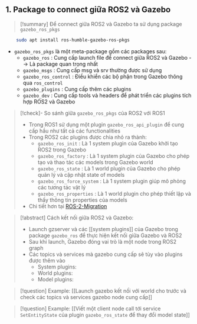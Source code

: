 ## 1. Package to connect giữa ROS2 và Gazebo

> [!summary] Để connect giữa ROS2 và Gazebo ta sử dụng package `gazebo_ros_pkgs`

```bash
	sudo apt install ros-humble-gazebo-ros-pkgs
```

- `gazebo_ros_pkgs` là một meta-package gồm các packages sau:
	- `gazebo_ros` : Cung cấp launch file để connect giữa ROS2 và Gazebo --> Là package quan trọng nhất
	- `gazebo_msgs` : Cung cấp msg và srv thường được sử dụng
	- `gazebo_ros_control` : Điều khiển các bộ phận trong Gazebo thông qua `ros_control`
	- `gazebo_plugins` : Cung cấp thêm các plugins 
	- `gazebo_dev` : Cung cấp tools và headers để phát triển các plugins tích hợp ROS2 và Gazebo


> [!check]- So sánh giữa `gazebo_ros_pkgs` của ROS2 với ROS1
> - Trong ROS1 sử dụng một plugin `gazebo_ros_api_plugin` để cung cấp hầu như tất cả các functionalities
> - Trong ROS2 các plugins được chia nhỏ ra thành:
> 	- `gazebo_ros_init` : Là 1 system plugin của Gazebo khởi tạo ROS2 trong Gazebo
> 	- `gazebo_ros_factory` : Là 1 system plugin của Gazebo cho phép tạo và thao tác các models trong Gazebo world
> 	- `gazebo_ros_state` : Là 1 world plugin của Gazebo cho phép quản lý và cập nhật state of models
> 	- `gazebo_ros_force_system` : Là 1 system plugin giúp mô phỏng các tương tác vật lý
> 	- `gazebo_ros_properties` : Là 1 world plugin cho phép thiết lập và thấy thông tin properties của models 
> - Chi tiết hơn tại [ROS-2-Migration](https://github.com/ros-simulation/gazebo_ros_pkgs/wiki/ROS-2-Migration:-gazebo_ros_api_plugin)


> [!abstract] Cách kết nối giữa ROS2 và Gazebo:
> - Launch gzserver và các [[system plugins]] của Gazebo trong package `gazebo_ros` để thực hiện kết nối giữa Gazebo và ROS2 
> - Sau khi launch, Gazebo đóng vai trò là một node trong ROS2 graph
> - Các topics và services mà gazebo cung cấp sẽ tùy vào plugins được thêm vào
> 	- System plugins:
> 	- World plugins:
> 	- Model plugins:


> [!question] Example: [[Launch gazebo kết nối với world cho trước và check các topics và services gazebo node cung cấp]]


> [!question] Example: [[Viết một client node call tới service `SetEntityState` của plugin `gazebo_ros_state` để thay đổi model state]]


